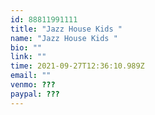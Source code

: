 ```yaml
---
id: 88811991111
title: "Jazz House Kids "
name: "Jazz House Kids "
bio: ""
link: ""
time: 2021-09-27T12:36:10.989Z
email: ""
venmo: ???
paypal: ???
---
```

